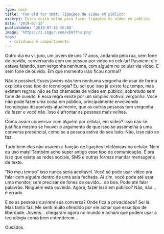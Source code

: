 ```yaml
---
type: post
title: 'Too old for that: ligações de video em público'
excerpt: Estou muito velho para fazer ligações de vídeo em público
date: '2019-07-15'
publishdate: '2019-07-15 16:08'
image: 'https://i.imgur.com/xD97thu.png'
tags:
  - cotidiano e comportamento
---
```

Outro dia eu vi, juro, um jovem de uns 17 anos, andando pela rua, sem fone de ouvido, conversando com um pessoa por vídeo no celular! Pasmem: ele estava falando, sem vergonha nenhuma, com alguém no celular via vídeo. E sem fone de ouvido. Em que momento isso ficou normal?

Não é possível. Esses jovens não tem nenhuma vergonha de usar de forma explícita esse tipo de tecnologia? Eu sei que isso já existe faz tempo, mas existem regras: não se faz chamadas de vídeo em público, sobretudo sem fone de ouvido. E essa regra existe por um simples motivo: vergonha. Você não pode fazer uma coisa em público, principalmente envolvendo tecnologias disponíveis atualmente, que as outras pessoas tem vergonha de fazer e você não. Isso é afrontar as pessoas mais velhas.

Como assim conversar com alguém por celular, em vídeo? Isso não se justifica mesmo se houver o argumento de que isso se assemelha à uma conversa presencial, como se a pessoa estive do seu lado. Não, isso não se faz.

Tudo bem eles não usarem a função de ligações telefônicas no celular. Nem eu uso mais! Também acho super antigo esse tipo de comunicação. É pra isso que existe as redes sociais, SMS e outras formas mandar mensagens de texto. 

“No meu tempo” isso nunca seria aceitável. Você só pode usar vídeo pra falar com alguém dentro de uma sala fechada. Aí sim, você pode até usar uma monitor, sem precisar de fones de ouvido... de boa. Pode até falar palavrão. Ninguém está ouvindo. Agora, fazer isso em público? Não, não... é errado.

E se as pessoas ouvirem sua conversa? Onde fica a privacidade? Sei lá. Mas tanto faz. Me senti muito ofendido por ele achar que esse tipo de liberdade. Jovens... chegaram agora no mundo e acham que podem usar a tecnologia como bem entenderem...

Ousados.
